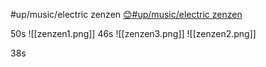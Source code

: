 #up/music/electric zenzen
[😊#up/music/electric zenzen
](https://47.111.95.20:6001/user/1/start/%23up%2Fmusic%2Felectric%20zenzen%0A)


50s
![[zenzen1.png]]
46s
![[zenzen3.png]]
![[zenzen2.png]]

38s

